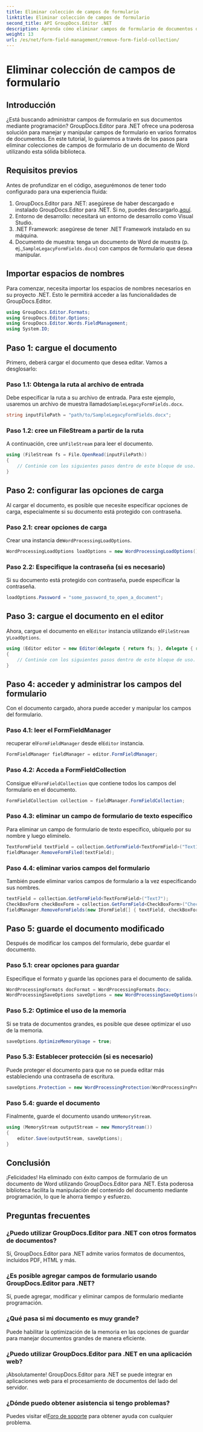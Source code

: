 ```yaml
---
title: Eliminar colección de campos de formulario
linktitle: Eliminar colección de campos de formulario
second_title: API GroupDocs.Editor .NET
description: Aprenda cómo eliminar campos de formulario de documentos de Word usando GroupDocs.Editor para .NET con esta guía paso a paso. Ideal para desarrolladores.
weight: 13
url: /es/net/form-field-management/remove-form-field-collection/
---
```


# Eliminar colección de campos de formulario

## Introducción
¿Está buscando administrar campos de formulario en sus documentos mediante programación? GroupDocs.Editor para .NET ofrece una poderosa solución para manejar y manipular campos de formulario en varios formatos de documentos. En este tutorial, lo guiaremos a través de los pasos para eliminar colecciones de campos de formulario de un documento de Word utilizando esta sólida biblioteca. 
## Requisitos previos
Antes de profundizar en el código, asegurémonos de tener todo configurado para una experiencia fluida:
1. GroupDocs.Editor para .NET: asegúrese de haber descargado e instalado GroupDocs.Editor para .NET. Si no, puedes descargarlo.[aquí](https://releases.groupdocs.com/editor/net/).
2. Entorno de desarrollo: necesitará un entorno de desarrollo como Visual Studio.
3. .NET Framework: asegúrese de tener .NET Framework instalado en su máquina.
4.  Documento de muestra: tenga un documento de Word de muestra (p. ej.,`SampleLegacyFormFields.docx`) con campos de formulario que desea manipular.

## Importar espacios de nombres
Para comenzar, necesita importar los espacios de nombres necesarios en su proyecto .NET. Esto le permitirá acceder a las funcionalidades de GroupDocs.Editor.
```csharp
using GroupDocs.Editor.Formats;
using GroupDocs.Editor.Options;
using GroupDocs.Editor.Words.FieldManagement;
using System.IO;
```
## Paso 1: cargue el documento
Primero, deberá cargar el documento que desea editar. Vamos a desglosarlo:
### Paso 1.1: Obtenga la ruta al archivo de entrada
 Debe especificar la ruta a su archivo de entrada. Para este ejemplo, usaremos un archivo de muestra llamado`SampleLegacyFormFields.docx`.
```csharp
string inputFilePath = "path/to/SampleLegacyFormFields.docx";
```
### Paso 1.2: cree un FileStream a partir de la ruta
 A continuación, cree un`FileStream` para leer el documento.
```csharp
using (FileStream fs = File.OpenRead(inputFilePath))
{
    // Continúe con los siguientes pasos dentro de este bloque de uso.
}
```
## Paso 2: configurar las opciones de carga
Al cargar el documento, es posible que necesite especificar opciones de carga, especialmente si su documento está protegido con contraseña.
### Paso 2.1: crear opciones de carga
 Crear una instancia de`WordProcessingLoadOptions`.
```csharp
WordProcessingLoadOptions loadOptions = new WordProcessingLoadOptions();
```
### Paso 2.2: Especifique la contraseña (si es necesario)
Si su documento está protegido con contraseña, puede especificar la contraseña.
```csharp
loadOptions.Password = "some_password_to_open_a_document";
```
## Paso 3: cargue el documento en el editor
 Ahora, cargue el documento en el`Editor` instancia utilizando el`FileStream` y`LoadOptions`.
```csharp
using (Editor editor = new Editor(delegate { return fs; }, delegate { return loadOptions; }))
{
    // Continúe con los siguientes pasos dentro de este bloque de uso.
}
```
## Paso 4: acceder y administrar los campos del formulario
Con el documento cargado, ahora puede acceder y manipular los campos del formulario.
### Paso 4.1: leer el FormFieldManager
 recuperar el`FormFieldManager` desde el`Editor` instancia.
```csharp
FormFieldManager fieldManager = editor.FormFieldManager;
```
### Paso 4.2: Acceda a FormFieldCollection
 Consigue el`FormFieldCollection` que contiene todos los campos del formulario en el documento.
```csharp
FormFieldCollection collection = fieldManager.FormFieldCollection;
```
### Paso 4.3: eliminar un campo de formulario de texto específico
Para eliminar un campo de formulario de texto específico, ubíquelo por su nombre y luego elimínelo.
```csharp
TextFormField textField = collection.GetFormField<TextFormField>("Text1");
fieldManager.RemoveFormFiled(textField);
```
### Paso 4.4: eliminar varios campos del formulario
También puede eliminar varios campos de formulario a la vez especificando sus nombres.
```csharp
textField = collection.GetFormField<TextFormField>("Text7");
CheckBoxForm checkBoxForm = collection.GetFormField<CheckBoxForm>("Check2");
fieldManager.RemoveFormFields(new IFormField[] { textField, checkBoxForm });
```
## Paso 5: guarde el documento modificado
Después de modificar los campos del formulario, debe guardar el documento.
### Paso 5.1: crear opciones para guardar
Especifique el formato y guarde las opciones para el documento de salida.
```csharp
WordProcessingFormats docFormat = WordProcessingFormats.Docx;
WordProcessingSaveOptions saveOptions = new WordProcessingSaveOptions(docFormat);
```
### Paso 5.2: Optimice el uso de la memoria
Si se trata de documentos grandes, es posible que desee optimizar el uso de la memoria.
```csharp
saveOptions.OptimizeMemoryUsage = true;
```
### Paso 5.3: Establecer protección (si es necesario)
Puede proteger el documento para que no se pueda editar más estableciendo una contraseña de escritura.
```csharp
saveOptions.Protection = new WordProcessingProtection(WordProcessingProtectionType.AllowOnlyFormFields, "write_password");
```
### Paso 5.4: guarde el documento
 Finalmente, guarde el documento usando un`MemoryStream`.
```csharp
using (MemoryStream outputStream = new MemoryStream())
{
    editor.Save(outputStream, saveOptions);
}
```

## Conclusión
¡Felicidades! Ha eliminado con éxito campos de formulario de un documento de Word utilizando GroupDocs.Editor para .NET. Esta poderosa biblioteca facilita la manipulación del contenido del documento mediante programación, lo que le ahorra tiempo y esfuerzo.
## Preguntas frecuentes
### ¿Puedo utilizar GroupDocs.Editor para .NET con otros formatos de documentos?
Sí, GroupDocs.Editor para .NET admite varios formatos de documentos, incluidos PDF, HTML y más.
### ¿Es posible agregar campos de formulario usando GroupDocs.Editor para .NET?
Sí, puede agregar, modificar y eliminar campos de formulario mediante programación.
### ¿Qué pasa si mi documento es muy grande?
Puede habilitar la optimización de la memoria en las opciones de guardar para manejar documentos grandes de manera eficiente.
### ¿Puedo utilizar GroupDocs.Editor para .NET en una aplicación web?
¡Absolutamente! GroupDocs.Editor para .NET se puede integrar en aplicaciones web para el procesamiento de documentos del lado del servidor.
### ¿Dónde puedo obtener asistencia si tengo problemas?
 Puedes visitar el[Foro de soporte](https://forum.groupdocs.com/c/editor/20) para obtener ayuda con cualquier problema.
